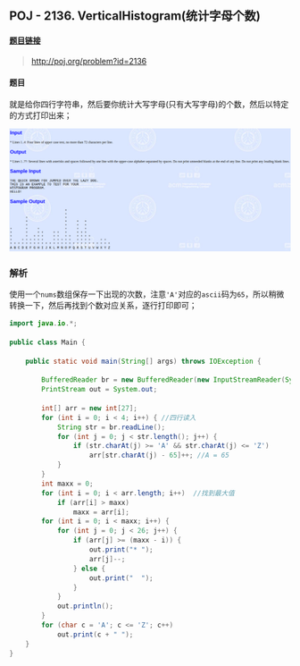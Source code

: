 ﻿## POJ - 2136. VerticalHistogram(统计字母个数)
#### [题目链接](http://poj.org/problem?id=2136)

> http://poj.org/problem?id=2136

#### 题目

就是给你四行字符串，然后要你统计大写字母(只有大写字母)的个数，然后以特定的方式打印出来；

![在这里插入图片描述](images/2136_t.png)



### 解析

使用一个`nums`数组保存一下出现的次数，注意`'A'`对应的`ascii`码为`65`，所以稍微转换一下，然后再找到个数对应关系，逐行打印即可；

```java
import java.io.*;

public class Main {

    public static void main(String[] args) throws IOException {

        BufferedReader br = new BufferedReader(new InputStreamReader(System.in));
        PrintStream out = System.out;

        int[] arr = new int[27];
        for (int i = 0; i < 4; i++) { //四行读入
            String str = br.readLine();
            for (int j = 0; j < str.length(); j++) {
                if (str.charAt(j) >= 'A' && str.charAt(j) <= 'Z')
                    arr[str.charAt(j) - 65]++; //A = 65
            }
        }
        int maxx = 0;
        for (int i = 0; i < arr.length; i++)  //找到最大值
            if (arr[i] > maxx)
                maxx = arr[i];
        for (int i = 0; i < maxx; i++) {
            for (int j = 0; j < 26; j++) {
                if (arr[j] >= (maxx - i)) {
                    out.print("* ");
                    arr[j]--;
                } else {
                    out.print("  ");
                }
            }
            out.println();
        }
        for (char c = 'A'; c <= 'Z'; c++)
            out.print(c + " ");
    }
}

```
